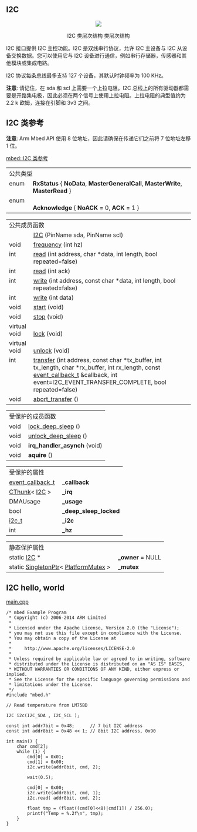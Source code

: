 ## I2C
<div align=center><img src="https://os.mbed.com/docs/v5.9/mbed-os-api-doxy/classmbed_1_1_i2_c.png">

I2C 类层次结构 类层次结构</div>                                           

I2C 接口提供 I2C 主控功能。I2C 是双线串行协议，允许 I2C 主设备与 I2C 从设备交换数据。您可以使用它与 I2C 设备进行通信，例如串行存储器，传感器和其他模块或集成电路。

I2C 协议每条总线最多支持 127 个设备，其默认时钟频率为 100 KHz。

**注意**: 请记住，在 sda 和 scl 上需要一个上拉电阻。I2C 总线上的所有驱动器都需要是开路集电极，因此必须在两个信号上使用上拉电阻。上拉电阻的典型值约为 2.2 k 欧姆，连接在引脚和 3v3 之间。

## I2C 类参考
**注意**: Arm Mbed API 使用 8 位地址，因此请确保在传递它们之前将 7 位地址左移 1 位。

[mbed::I2C 类参考](http://os.mbed.com/docs/v5.9/mbed-os-api-doxy/classmbed_1_1_i2_c.html)

<table><tbody><tr><td colspan="2">公共类型</td>
		</tr><tr><td style="vertical-align:top;"><a id="a73914ba935abc8250120fd46950513aa" target="_blank"></a>enum &nbsp;</td>
			<td style="vertical-align:bottom;"><strong>RxStatus</strong> { <strong>NoData</strong>, <strong>MasterGeneralCall</strong>, <strong>MasterWrite</strong>, <strong>MasterRead</strong> }</td>
		</tr><tr><td style="vertical-align:top;"><a id="a8eed34076cd0a83c62b0693bbb732c4d" target="_blank"></a>enum &nbsp;</td>
			<td style="vertical-align:bottom;"><strong>Acknowledge</strong> { <strong>NoACK</strong> = 0, <strong>ACK</strong> = 1 }</td>
		</tr></tbody></table>
<table><tbody><tr><td colspan="2">公共成员函数</td>
		</tr><tr><td style="vertical-align:top;">&nbsp;</td>
			<td style="vertical-align:bottom;"><a href="http://os.mbed.com/docs/v5.9/mbed-os-api-doxy/classmbed_1_1_i2_c.html#af0cadf24338d4a5dca5a9ee6d1d00b49" rel="nofollow" target="_blank">I2C</a> (PinName sda, PinName scl)</td>
		</tr><tr><td style="vertical-align:top;">void&nbsp;</td>
			<td style="vertical-align:bottom;"><a href="http://os.mbed.com/docs/v5.9/mbed-os-api-doxy/classmbed_1_1_i2_c.html#a46b21f291c3a07391d8beba7c1627726" rel="nofollow" target="_blank">frequency</a> (int hz)</td>
		</tr><tr><td style="vertical-align:top;">int&nbsp;</td>
			<td style="vertical-align:bottom;"><a href="http://os.mbed.com/docs/v5.9/mbed-os-api-doxy/classmbed_1_1_i2_c.html#a7c70e76c7d845a9566e8d5899aca7fc5" rel="nofollow" target="_blank">read</a> (int address, char *data, int length, bool repeated=false)</td>
		</tr><tr><td style="vertical-align:top;">int&nbsp;</td>
			<td style="vertical-align:bottom;"><a href="http://os.mbed.com/docs/v5.9/mbed-os-api-doxy/classmbed_1_1_i2_c.html#add3bb9ee03b9c5812f239735f8343383" rel="nofollow" target="_blank">read</a> (int ack)</td>
		</tr><tr><td style="vertical-align:top;">int&nbsp;</td>
			<td style="vertical-align:bottom;"><a href="http://os.mbed.com/docs/v5.9/mbed-os-api-doxy/classmbed_1_1_i2_c.html#a98ec0213fcdae0d382dac08719b6bdcc" rel="nofollow" target="_blank">write</a> (int address, const char *data, int length, bool repeated=false)</td>
		</tr><tr><td style="vertical-align:top;">int&nbsp;</td>
			<td style="vertical-align:bottom;"><a href="http://os.mbed.com/docs/v5.9/mbed-os-api-doxy/classmbed_1_1_i2_c.html#a3d1fc5585e3e6a4a72c324f504674e0d" rel="nofollow" target="_blank">write</a> (int data)</td>
		</tr><tr><td style="vertical-align:top;">void&nbsp;</td>
			<td style="vertical-align:bottom;"><a href="http://os.mbed.com/docs/v5.9/mbed-os-api-doxy/classmbed_1_1_i2_c.html#a63ce50d8344861db364b6058c9792537" rel="nofollow" target="_blank">start</a> (void)</td>
		</tr><tr><td style="vertical-align:top;">void&nbsp;</td>
			<td style="vertical-align:bottom;"><a href="http://os.mbed.com/docs/v5.9/mbed-os-api-doxy/classmbed_1_1_i2_c.html#ac08c87c12aaa2fdb56065c631987f5d6" rel="nofollow" target="_blank">stop</a> (void)</td>
		</tr><tr><td style="vertical-align:top;">virtual void&nbsp;</td>
			<td style="vertical-align:bottom;"><a href="http://os.mbed.com/docs/v5.9/mbed-os-api-doxy/classmbed_1_1_i2_c.html#aacb927244b8f6b08b5ef9d35e14faded" rel="nofollow" target="_blank">lock</a> (void)</td>
		</tr><tr><td style="vertical-align:top;">virtual void&nbsp;</td>
			<td style="vertical-align:bottom;"><a href="http://os.mbed.com/docs/v5.9/mbed-os-api-doxy/classmbed_1_1_i2_c.html#af6698273ff28cd6a4cb6c7de65846f21" rel="nofollow" target="_blank">unlock</a> (void)</td>
		</tr><tr><td style="vertical-align:top;">int&nbsp;</td>
			<td style="vertical-align:bottom;"><a href="http://os.mbed.com/docs/v5.9/mbed-os-api-doxy/classmbed_1_1_i2_c.html#a12491b48831e59753bdd9ad0a70ffaef" rel="nofollow" target="_blank">transfer</a> (int address, const char *tx_buffer, int tx_length, char *rx_buffer, int rx_length, const <a href="http://os.mbed.com/docs/v5.9/mbed-os-api-doxy/classmbed_1_1_callback.html" rel="nofollow" target="_blank">event_callback_t</a> &amp;callback, int event=I2C_EVENT_TRANSFER_COMPLETE, bool repeated=false)</td>
		</tr><tr><td style="vertical-align:top;">void&nbsp;</td>
			<td style="vertical-align:bottom;"><a href="http://os.mbed.com/docs/v5.9/mbed-os-api-doxy/classmbed_1_1_i2_c.html#ab97729d4efdb208a431bba7b9c3b8c64" rel="nofollow" target="_blank">abort_transfer</a> ()</td>
		</tr></tbody></table>
<table><tbody><tr><td colspan="2">受保护的成员函数</td>
		</tr><tr><td style="vertical-align:top;">void&nbsp;</td>
			<td style="vertical-align:bottom;"><a href="http://os.mbed.com/docs/v5.9/mbed-os-api-doxy/classmbed_1_1_i2_c.html#af4b7bbf9e5435bc27efd5f9716afcb1f" rel="nofollow" target="_blank">lock_deep_sleep</a> ()</td>
		</tr><tr><td style="vertical-align:top;">void&nbsp;</td>
			<td style="vertical-align:bottom;"><a href="http://os.mbed.com/docs/v5.9/mbed-os-api-doxy/classmbed_1_1_i2_c.html#a67760683768595ee165c921b8f2d9ae9" rel="nofollow" target="_blank">unlock_deep_sleep</a> ()</td>
		</tr><tr><td style="vertical-align:top;"><a id="aee3339c029cf4642a655011501c66aef" target="_blank"></a> void&nbsp;</td>
			<td style="vertical-align:bottom;"><strong>irq_handler_asynch</strong> (void)</td>
		</tr><tr><td style="vertical-align:top;"><a id="aebdf3a847eb8deec075e87df4957860f" target="_blank"></a> void&nbsp;</td>
			<td style="vertical-align:bottom;"><strong>aquire</strong> ()</td>
		</tr></tbody></table>
<table><tbody><tr><td colspan="2">受保护的属性</td>
		</tr><tr><td style="vertical-align:top;"><a id="a398b0af7e144ca32f63f4fab65c06eb4" target="_blank"></a> <a href="http://os.mbed.com/docs/v5.9/mbed-os-api-doxy/classmbed_1_1_callback.html" rel="nofollow" target="_blank">event_callback_t</a>&nbsp;</td>
			<td style="vertical-align:bottom;"><strong>_callback</strong></td>
		</tr><tr><td style="vertical-align:top;"><a id="abcc9bcd2afbfa3839c9e7cd40f4fbb40" target="_blank"></a> <a href="http://os.mbed.com/docs/v5.9/mbed-os-api-doxy/class_c_thunk.html" rel="nofollow" target="_blank">CThunk</a>&lt; <a href="http://os.mbed.com/docs/v5.9/mbed-os-api-doxy/classmbed_1_1_i2_c.html" rel="nofollow" target="_blank">I2C</a> &gt;&nbsp;</td>
			<td style="vertical-align:bottom;"><strong>_irq</strong></td>
		</tr><tr><td style="vertical-align:top;"><a id="a7e607f1f7e4ecfd394568ddeb8a73571" target="_blank"></a> DMAUsage&nbsp;</td>
			<td style="vertical-align:bottom;"><strong>_usage</strong></td>
		</tr><tr><td style="vertical-align:top;"><a id="aaf5e188aea1f2bbc2ae9bd1e18373624" target="_blank"></a> bool&nbsp;</td>
			<td style="vertical-align:bottom;"><strong>_deep_sleep_locked</strong></td>
		</tr><tr><td style="vertical-align:top;"><a id="a7541663e21d70d244319d07fccb9007f" target="_blank"></a> <a href="http://os.mbed.com/docs/v5.9/mbed-os-api-doxy/structi2c__t.html" rel="nofollow" target="_blank">i2c_t</a>&nbsp;</td>
			<td style="vertical-align:bottom;"><strong>_i2c</strong></td>
		</tr><tr><td style="vertical-align:top;"><a id="acf7137540833bd4db825a680abf77a20" target="_blank"></a> int&nbsp;</td>
			<td style="vertical-align:bottom;"><strong>_hz</strong></td>
		</tr></tbody></table>
<table><tbody><tr><td colspan="2">静态保护属性</td>
		</tr><tr><td style="vertical-align:top;"><a id="aa815c6372fb6ec57500bfd561691acce" target="_blank"></a> static <a href="http://os.mbed.com/docs/v5.9/mbed-os-api-doxy/classmbed_1_1_i2_c.html" rel="nofollow" target="_blank">I2C</a> *&nbsp;</td>
			<td style="vertical-align:bottom;"><strong>_owner</strong> = NULL</td>
		</tr><tr><td style="vertical-align:top;"><a id="ad813b1cec04f84a4386506cfa14be835" target="_blank"></a> static <a href="http://os.mbed.com/docs/v5.9/mbed-os-api-doxy/struct_singleton_ptr.html" rel="nofollow" target="_blank">SingletonPtr</a>&lt; <a href="http://os.mbed.com/docs/v5.9/mbed-os-api-doxy/class_platform_mutex.html" rel="nofollow" target="_blank">PlatformMutex</a> &gt;&nbsp;</td>
			<td style="vertical-align:bottom;"><strong>_mutex</strong></td>
		</tr></tbody></table>

## I2C hello, world
[main.cpp](https://os.mbed.com/teams/mbed_example/code/I2C_HelloWorld/file/fa13d56ff9ff/main.cpp)     
```
/* mbed Example Program
 * Copyright (c) 2006-2014 ARM Limited
 *
 * Licensed under the Apache License, Version 2.0 (the "License");
 * you may not use this file except in compliance with the License.
 * You may obtain a copy of the License at
 *
 *     http://www.apache.org/licenses/LICENSE-2.0
 *
 * Unless required by applicable law or agreed to in writing, software
 * distributed under the License is distributed on an "AS IS" BASIS,
 * WITHOUT WARRANTIES OR CONDITIONS OF ANY KIND, either express or implied.
 * See the License for the specific language governing permissions and
 * limitations under the License.
 */
#include "mbed.h"
 
// Read temperature from LM75BD
 
I2C i2c(I2C_SDA , I2C_SCL ); 
 
const int addr7bit = 0x48;      // 7 bit I2C address
const int addr8bit = 0x48 << 1; // 8bit I2C address, 0x90
 
int main() {
    char cmd[2];
    while (1) {
        cmd[0] = 0x01;
        cmd[1] = 0x00;
        i2c.write(addr8bit, cmd, 2);
 
        wait(0.5);
 
        cmd[0] = 0x00;
        i2c.write(addr8bit, cmd, 1);
        i2c.read( addr8bit, cmd, 2);
 
        float tmp = (float((cmd[0]<<8)|cmd[1]) / 256.0);
        printf("Temp = %.2f\n", tmp);
    }
}
```